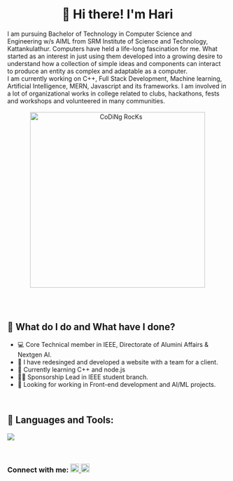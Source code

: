 <h1 align="center">👋 Hi there! I'm Hari</h1>
I am pursuing Bachelor of Technology in Computer Science and Engineering w/s AIML from SRM Institute of Science and Technology, Kattankulathur. Computers have held a life-long fascination for me. What started as an interest in just using them developed into a growing desire to understand how a collection of simple ideas and components can interact to produce an entity as complex and adaptable as a computer.<br>I am currently working on C++, Full Stack Development, Machine learning, Artificial Intelligence, MERN, Javascript and its frameworks. I am involved in a lot of organizational works in college related to clubs, hackathons, fests and workshops and volunteered in many communities.
<br><br><div align="center"><img  src="https://github.com/SP-XD/SP-XD/blob/main/images/dev-working_rounded.gif?raw=true" href="https://github.com/sp-xd" alt="CoDiNg RocKs"  width="400px"/></div>

<br><br><h2>🌱 What do I do and What have I done? </h2>
-   :computer: Core Technical member in IEEE, Directorate of Alumini Affairs & Nextgen AI.<br>
-   :monocle_face: I have redesinged and developed a website with a team for a client.<br>
-   📖 Currently learning C++ and node.js<br>
-   👨‍💼 Sponsorship Lead in IEEE student branch.<br>
-   🔎 Looking for working in Front-end development and AI/ML projects.
   
<br><h2>🚀 Languages and Tools:</h2>
<p> 
  <a href="#">
    <img src="https://skillicons.dev/icons?i=html,css,js,c,cpp,autocad,netlify,py" />
  </a>
</p>

<br><h3>Connect with me:
  <a href="https://www.instagram.com/hari_narayanan03/" target="_blank">
    <img src="https://skillicons.dev/icons?i=instagram" width="20" height="auto"/>
  </a>
  <a href="https://www.linkedin.com/in/harinarayanan-r//" target="_blank">
    <img src="https://skillicons.dev/icons?i=linkedin" width="20" height="auto"/>
  </a>
 </h3>

<!--
**garimasingh128/garimasingh128** is a ✨ _special_ ✨ repository because its `README.md` (this file) appears on your GitHub profile.
Here are some ideas to get you started:
- 🔭 I’m currently working on ...
- 🌱 I’m currently learning ...
- 👯 I’m looking to collaborate on ...
- 🤔 I’m looking for help with ...
- 💬 Ask me about ...
- 📫 How to reach me: ...
- 😄 Pronouns: ...
- ⚡ Fun fact: ...
-->

